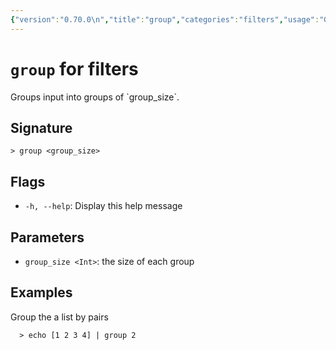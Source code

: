 ```yaml
---
{"version":"0.70.0\n","title":"group","categories":"filters","usage":"Groups input into groups of `group_size`.\n"}
---
```

<!-- THIS FILE IS GENERATED BY update_book_commands.cjs USING NUSHELL'S HELP COMMANDS.
REFRAIN FROM EDITING IT MANUALLY.-->
# <code>group</code> for filters

<div class='command-title'>Groups input into groups of `group_size`.</div>

## Signature

```> group <group_size>```

## Flags

 * ```-h, --help```: Display this help message
## Parameters

 * ```group_size <Int>```: the size of each group
## Examples

  Group the a list by pairs
```shell
  > echo [1 2 3 4] | group 2
```


